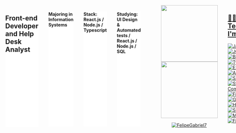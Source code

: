 
<div style="display: flex; gap: 2rem;widht: 1200px">

<h2 style="background: #fff"> Front-end Developer and Help Desk Analyst </h2>
<h4 style="background: #fff"> Majoring in Information Systems </h4>
<h4 style="background: #fff"> Stack: React.js / Node.js / Typescript </h4>
<h4 style="background: #fff"> Studying: UI Design & Automated tests / React.js / Node.js / SQL </h4>

 <a href="https://github.com/FelipeGabriel7"/>
 <div align="center">
  <a href="https://github.com/FelipeGabriel7">
  <img height="180em" src="https://github-readme-stats.vercel.app/api?username=FelipeGabriel7&show_icons=true&theme=dracula&include_all_commits=true&count_private=true"/>
  <img height="180em" src="https://github-readme-stats.vercel.app/api/top-langs/?username=FelipeGabriel7&layout=compact&langs_count=7&theme=dracula"/>
<p align="center" ><img src="https://github-readme-streak-stats.herokuapp.com/?user=FelipeGabriel7&theme=dracula" alt="FelipeGabriel7" /></p>
</div>

## 👩‍💻 Technologies I'm learning

![JavaScript](https://img.shields.io/badge/javascript-yellow.svg?style=for-the-badge&logo=javascript&logoColor=white)
![JQuery](https://img.shields.io/badge/jquery-gray.svg?style=for-the-badge&logo=jquery&logoColor=white)
![Boostrap](https://img.shields.io/badge/Boostrap-%23593d88.svg?style=for-the-badge&logo=Bootstrap&logoColor=white)
![TypeScript](https://img.shields.io/badge/typescript-blue.svg?style=for-the-badge&logo=typescript&logoColor=white)
![Express](https://img.shields.io/badge/express-green.svg?style=for-the-badge&logo=express&logoColor=white)
![React](https://img.shields.io/badge/react-blue.svg?style=for-the-badge&logo=react&logoColor=white)
![Angular](https://img.shields.io/badge/Angular-red.svg?style=for-the-badge&logo=Angular&logoColor=white)
![Redux](https://img.shields.io/badge/redux-%23593d88.svg?style=for-the-badge&logo=redux&logoColor=white)
![SASS](https://img.shields.io/badge/SASS-hotpink.svg?style=for-the-badge&logo=SASS&logoColor=white)
![Styled Componentes](https://img.shields.io/badge/StyledComponents-%23593d88.svg?style=for-the-badge&logo=StyledComponents&logoColor=white)
![Figma](https://img.shields.io/badge/figma-%23593d88.svg?style=for-the-badge&logo=figma&logoColor=white)
![Robot](https://img.shields.io/badge/robotframework-%FFF.svg?style=for-the-badge&logo=robotframework&logoColor=black)
![Git](https://img.shields.io/badge/git-%23121011.svg?style=for-the-badge&logo=git&logoColor=white)
![GitHub](https://img.shields.io/badge/github-%23121011.svg?style=for-the-badge&logo=github&logoColor=white)
![HTML5](https://img.shields.io/badge/html5-%23E34F26.svg?style=for-the-badge&logo=html5&logoColor=white)
![CSS](https://img.shields.io/badge/css3-blue.svg?style=for-the-badge&logo=css3&logoColor=white)
![SQL Server](https://img.shields.io/badge/MSSQL-blue?logo=microsoft-sql-server&style=for-the-badge)
![MySQL](https://img.shields.io/badge/mysql-blue.svg?style=for-the-badge&logo=mysql&logoColor=white)
![SQLITE](https://img.shields.io/badge/sqlite-blue.svg?style=for-the-badge&logo=sqlite&logoColor=white)
![Firebase](https://img.shields.io/badge/Firebase-orange.svg?style=for-the-badge&logo=Firebase&logoColor=white)



<div align="center">
   <hr />
  <h3 class="text-align: center"> Contact </h3>
  <a href = "mailto:felipegabfd@gmail.com"><img src="https://img.shields.io/badge/-Gmail-%23333?style=for-the-badge&logo=gmail&logoColor=dark" target="_blank"></a>
  <a href="https://www.linkedin.com/in/felipe-gabriel-dev/" target="_blank"><img src="https://img.shields.io/badge/-LinkedIn-%230077B5?style=for-the-badge&logo=linkedin&logoColor=dark" target="_blank"></a>
  </div>

</div>

